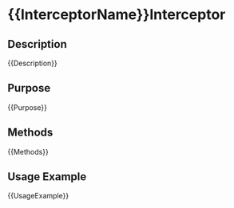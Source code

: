 # {{InterceptorName}}Interceptor

## Description
{{Description}}

## Purpose
{{Purpose}}

## Methods
{{Methods}}

## Usage Example
{{UsageExample}}
